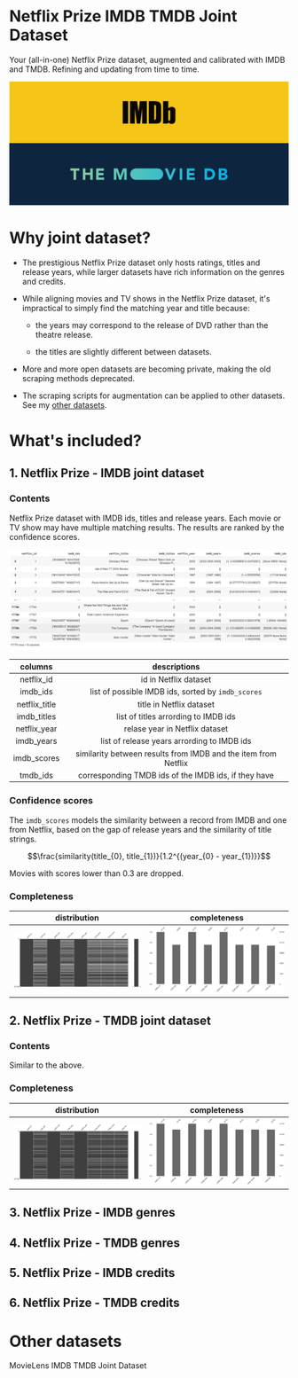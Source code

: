 # Netflix Prize IMDB TMDB Joint Dataset

Your (all-in-one) Netflix Prize dataset, augmented and calibrated with IMDB and TMDB. Refining and updating from time to time.

![sources](https://raw.githubusercontent.com/felixnie/img/main/netflix-prize-01.png)

# Why joint dataset?

- The prestigious Netflix Prize dataset only hosts ratings, titles and release years, while larger datasets have rich information on the genres and credits.

- While aligning movies and TV shows in the Netflix Prize dataset, it's impractical to simply find the matching year and title because:

    - the years may correspond to the release of DVD rather than the theatre release.

    - the titles are slightly different between datasets.

- More and more open datasets are becoming private, making the old scraping methods deprecated.

- The scraping scripts for augmentation can be applied to other datasets. See my [other datasets](#other-datasets).

# What's included?

## 1. Netflix Prize - IMDB joint dataset

### Contents

Netflix Prize dataset with IMDB ids, titles and release years. Each movie or TV show may have multiple matching results. The results are ranked by the confidence scores.

![](https://raw.githubusercontent.com/felixnie/img/main/netflix-prize-06.png)

| columns | descriptions |
| :-----: | :----------: |
| netflix_id | id in Netflix dataset |
| imdb_ids | list of possible IMDB ids, sorted by `imdb_scores` |
| netflix_title | title in Netflix dataset |
| imdb_titles | list of titles arrording to IMDB ids |
| netflix_year | relase year in Netflix dataset |
| imdb_years | list of release years arrording to IMDB ids |
| imdb_scores | similarity between results from IMDB and the item from Netflix | 
| tmdb_ids | corresponding TMDB ids of the IMDB ids, if they have |

### Confidence scores

The `imdb_scores` models the similarity between a record from IMDB and one from Netflix, based on the gap of release years and the similarity of title strings.

$$\frac{similarity(title_{0}, title_{1})}{1.2^{(year_{0} - year_{1})}}$$

Movies with scores lower than 0.3 are dropped.

### Completeness

| distribution | completeness |
| :------------------: | :------------------: |
| ![](https://raw.githubusercontent.com/felixnie/img/main/netflix-prize-02.png) | ![](https://raw.githubusercontent.com/felixnie/img/main/netflix-prize-03.png) |

## 2. Netflix Prize - TMDB joint dataset

### Contents

Similar to the above.

### Completeness

| distribution | completeness |
| :------------------: | :------------------: |
| ![](https://raw.githubusercontent.com/felixnie/img/main/netflix-prize-04.png) | ![](https://raw.githubusercontent.com/felixnie/img/main/netflix-prize-05.png) |

## 3. Netflix Prize - IMDB genres

## 4. Netflix Prize - TMDB genres

## 5. Netflix Prize - IMDB credits

## 6. Netflix Prize - TMDB credits

# Other datasets

MovieLens IMDB TMDB Joint Dataset

